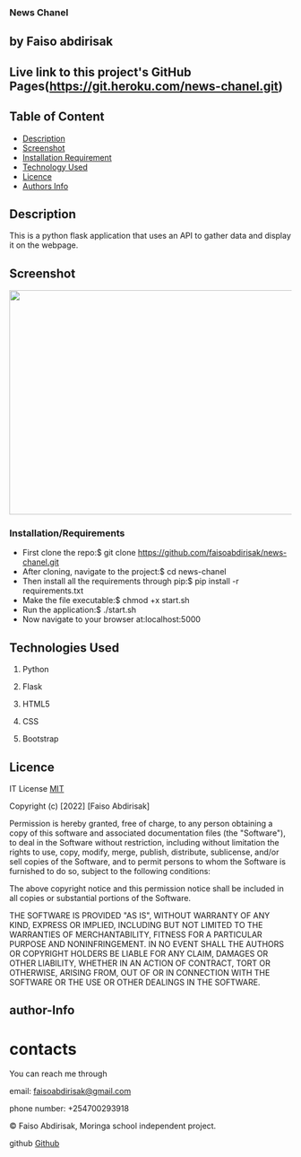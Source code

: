 ### News Chanel

## by Faiso abdirisak

## Live link to this project's GitHub Pages(https://git.heroku.com/news-chanel.git)

## Table of Content

+ [Description](#description)
+ [Screenshot](#Screenshot)
+ [Installation Requirement](#Installation/Requirements)
+ [Technology Used](#Technologies-Used)
+ [Licence](#Licence)
+ [Authors Info](#contacts)

## Description
This is a python flask application that uses an API to gather data and display it on the webpage.

## Screenshot
<img src= "" width="800px" height="400px">

### Installation/Requirements

* First clone the repo:$ git clone https://github.com/faisoabdirisak/news-chanel.git
* After cloning, navigate to the project:$ cd news-chanel
* Then install all the requirements through pip:$ pip install -r requirements.txt
* Make the file executable:$ chmod +x start.sh
* Run the application:$ ./start.sh
* Now navigate to your browser at:localhost:5000


## Technologies Used
1. Python

2. Flask

3. HTML5

4. CSS

5. Bootstrap

## Licence
IT License    [MIT](https://choosealicense.com/licenses/mit/)

Copyright (c) [2022] [Faiso Abdirisak]

Permission is hereby granted, free of charge, to any person obtaining a copy
of this software and associated documentation files (the "Software"), to deal
in the Software without restriction, including without limitation the rights
to use, copy, modify, merge, publish, distribute, sublicense, and/or sell
copies of the Software, and to permit persons to whom the Software is
furnished to do so, subject to the following conditions:

The above copyright notice and this permission notice shall be included in all
copies or substantial portions of the Software.

THE SOFTWARE IS PROVIDED "AS IS", WITHOUT WARRANTY OF ANY KIND, EXPRESS OR
IMPLIED, INCLUDING BUT NOT LIMITED TO THE WARRANTIES OF MERCHANTABILITY,
FITNESS FOR A PARTICULAR PURPOSE AND NONINFRINGEMENT. IN NO EVENT SHALL THE
AUTHORS OR COPYRIGHT HOLDERS BE LIABLE FOR ANY CLAIM, DAMAGES OR OTHER
LIABILITY, WHETHER IN AN ACTION OF CONTRACT, TORT OR OTHERWISE, ARISING FROM,
OUT OF OR IN CONNECTION WITH THE SOFTWARE OR THE USE OR OTHER DEALINGS IN THE
SOFTWARE.


## author-Info

# contacts
You can reach me through

email: faisoabdirisak@gmail.com

phone number: +254700293918


©️ Faiso Abdirisak, Moringa school independent project.

github [Github](https://github.com/faisoabdirisak)

